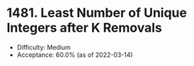 # 1481. Least Number of Unique Integers after K Removals
- Difficulty: Medium
- Acceptance: 60.0% (as of 2022-03-14)
